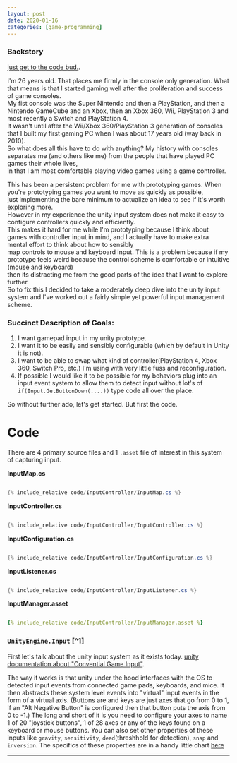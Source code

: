 ```yaml
---
layout: post
date: 2020-01-16
categories: [game-programming]
---
```



### Backstory

[just get to the code bud.](#succinct-description-of-goals).



I'm 26 years old. That places me firmly in the console only generation. What that means is that I started gaming well after the proliferation and success of game consoles.  
My fist console was the Super Nintendo and then a PlayStation, and then a Nintendo GameCube and an Xbox, then an Xbox 360, Wii, PlayStation 3 and most recently a Switch and PlayStation 4.  
It wasn't until after the Wii/Xbox 360/PlayStation 3 generation of consoles that I built my first gaming PC when I was about 17 years old (way back in 2010).  
So what does all this have to do with anything? My history with consoles separates me (and others like me) from the people that have played PC games their whole lives,  
in that I am most comfortable playing video games using a game controller.  

This has been a persistent problem for me with prototyping games. When you're prototyping games you want to move as quickly as possible,  
just implementing the bare minimum to actualize an idea to see if it's worth exploring more.  
However in my experience the unity input system does not make it easy to configure controllers quickly and efficiently.  
This makes it hard for me while I'm prototyping because I think about games with controller input in mind, and I actually have to make extra mental effort to think about how to sensibly  
map controls to mouse and keyboard input. This is a problem because if my prototype feels weird because the control scheme is comfortable or intuitive (mouse and keyboard)  
then its distracting me from the good parts of the idea that I want to explore further.  
So to fix this I decided to take a moderately deep dive into the unity input system and I've worked out a fairly simple yet powerful input management scheme.


### Succinct Description of Goals:

1. I want gamepad input in my unity prototype.
2. I want it to be easily and sensibly configurable (which by default in Unity it is not).
3. I want to be able to swap what kind of controller(PlayStation 4, Xbox 360, Switch Pro, etc.) I'm using with very little fuss and reconfiguration.
4. If possible I would like it to be possible for my behaviors plug into an input event system to allow them to detect input without lot's of `if(Input.GetButtonDown(....))` type code all over the place.

So without further ado, let's get started. But first the code.

# Code

There are 4 primary source files and 1 `.asset` file of interest in this system of capturing input.

**InputMap.cs**
```cs

{% include_relative code/InputController/InputMap.cs %}

```

**InputController.cs**
```cs

{% include_relative code/InputController/InputController.cs %}

```

**InputConfiguration.cs**
```cs

{% include_relative code/InputController/InputConfiguration.cs %}

```

**InputListener.cs**
```cs

{% include_relative code/InputController/InputListener.cs %}

```

**InputManager.asset**
```yaml

{% include_relative code/InputController/InputManager.asset %}

```

### `UnityEngine.Input` [^1]

First let's talk about the unity input system as it exists today. [unity documentation about "Convential Game Input"](https://docs.unity3d.com/Manual/ConventionalGameInput.html).

The way it works is that unity under the hood interfaces with the
OS to detected input events from connected game pads, keyboards, and mice. It then abstracts these system level events into "virtual" 
input events in the form of a virtual axis. (Buttons are and keys are just axes that go from 0 to 1, if an "Alt Negative Button" is configured
then that button puts the axis from 0 to -1.)
The long and short of it is you need to configure your axes to name 1 of 20 "joystick buttons", 1 of 28 axes or any of the keys found on
a keyboard or mouse buttons.
You can also set other properties of these inputs like `gravity`, `sensitivity`, `dead`(threshhold for detection), `snap` and `inversion`.
The specifics of these properties are in a handy little chart [here](https://docs.unity3d.com/Manual/ConventionalGameInput.html)



___

[^2]: While I was fact checking some stuff to write this post, I learned about a new unity package the ["Input System"](https://docs.unity3d.com/Packages/com.unity.inputsystem@1.0/manual/index.html) that is supposed to serve as a replacement for the "old" style `UnityEngine.Input` class... I did not know about this before I wrote all this code... (learning!)
